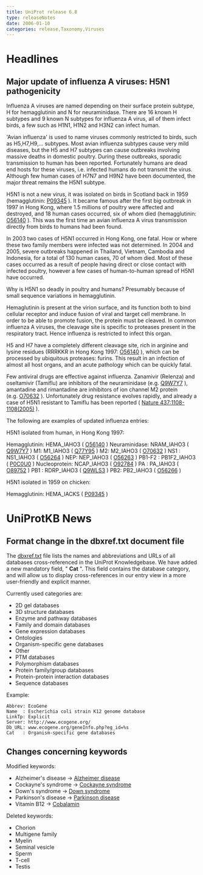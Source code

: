 ```yaml
---
title: UniProt release 6.8
type: releaseNotes
date: 2006-01-10
categories: release,Taxonomy,Viruses
---
```


# Headlines

## Major update of influenza A viruses: H5N1 pathogenicity

Influenza A viruses are named depending on their surface protein subtype, H for hemagglutinin and N for neuraminidase. There are 16 known H subtypes and 9 known N subtypes for influenza A virus, all of them infect birds, a few such as H1N1, H1N2 and H3N2 can infect human.

'Avian influenza' is used to name viruses commonly restricted to birds, such as H5,H7,H9,... subtypes. Most avian influenza subtypes cause very mild diseases, but the H5 and H7 subtypes can cause outbreaks involving massive deaths in domestic poultry. During these outbreaks, sporadic transmission to human has been reported. Fortunately humans are dead end hosts for these viruses, i.e. infected humans do not transmit the virus. Although few human cases of H7N7 and H9N2 have been documented, the major threat remains the H5N1 subtype.

H5N1 is not a new virus, it was isolated on birds in Scotland back in 1959 (hemagglutinin: [P09345](http://www.uniprot.org/uniprot/P09345) ). It became famous after the first big outbreak in 1997 in Hong Kong, where 1.5 millions of poultry were affected and destroyed, and 18 human cases occurred, six of whom died (hemagglutinin: [O56140](http://www.uniprot.org/uniprot/O56140) ). This was the first time an avian influenza A virus transmission directly from birds to humans had been found.

In 2003 two cases of H5N1 occurred in Hong Kong, one fatal. How or where these two family members were infected was not determined. In 2004 and 2005, severe outbreaks happened in Thailand, Vietnam, Cambodia and Indonesia, for a total of 130 human cases, 70 of whom died. Most of these cases occurred as a result of people having direct or close contact with infected poultry, however a few cases of human-to-human spread of H5N1 have occurred.

Why is H5N1 so deadly in poultry and humans? Presumably because of small sequence variations in hemagglutinin.

Hemaglutinin is present at the virion surface, and its function both to bind cellular receptor and induce fusion of viral and target cell membrane. In order to be able to promote fusion, the protein must be cleaved. In common influenza A viruses, the cleavage site is specific to proteases present in the respiratory tract. Hence influenza is restricted to infect this organ.

H5 and H7 have a completely different cleavage site, rich in arginine and lysine residues (RRRKKR in Hong Kong 1997: [O56140](http://www.uniprot.org/uniprot/O56140) ), which can be processed by ubiquitous proteases: furins. This result in an infection of almost all host organs, and an acute pathology which can be quickly fatal.

Few antiviral drugs are effective against influenza. Zanamivir (Relenza) and oseltamivir (Tamiflu) are inhibitors of the neuraminidase (e.g. [Q9W7Y7](http://www.uniprot.org/uniprot/Q9W7Y7) ), amantadine and rimantadine are inhibitors of ion channel M2 protein (e.g. [O70632](http://www.uniprot.org/uniprot/O70632) ). Unfortunately drug resistance evolves rapidly, and already a case of H5N1 resistant to Tamiflu has been reported ( [Nature 437:1108-1108(2005)](http://view.ncbi.nlm.nih.gov/pubmed/16228009) ).

The following are examples of updated influenza entries:

H5N1 isolated from human, in Hong Kong 1997:

Hemagglutinin: HEMA\_IAHO3 ( [O56140](http://www.uniprot.org/uniprot/O56140) ) Neuraminidase: NRAM\_IAHO3 ( [Q9W7Y7](http://www.uniprot.org/uniprot/Q9W7Y7) ) M1: M1\_IAHO3 ( [Q77Y95](http://www.uniprot.org/uniprot/Q77Y95) ) M2: M2\_IAHO3 ( [O70632](http://www.uniprot.org/uniprot/O70632) ) NS1 : NS1\_IAHO3 ( [O56264](http://www.uniprot.org/uniprot/O56264) ) NEP: NEP\_IAHO3 ( [O56263](http://www.uniprot.org/uniprot/O56263) ) PB1-F2 : PB1F2\_IAHO3 ( [P0C0U0](http://www.uniprot.org/uniprot/P0C0U0) ) Nucleoprotein: NCAP\_IAHO3 ( [O92784](http://www.uniprot.org/uniprot/O92784) ) PA : PA\_IAHO3 ( [O89752](http://www.uniprot.org/uniprot/O89752) ) PB1 : RDRP\_IAHO3 ( [Q9WLS3](http://www.uniprot.org/uniprot/Q9WLS3) ) PB2: PB2\_IAHO3 ( [O56266](http://www.uniprot.org/uniprot/O56266) )

H5N1 isolated in 1959 on chicken:

Hemagglutinin: HEMA\_IACKS ( [P09345](http://www.uniprot.org/uniprot/P09345) )

  
  

# UniProtKB News

## Format change in the dbxref.txt document file

The [dbxref.txt](https://ftp.uniprot.org/pub/databases/uniprot/current_release/knowledgebase/complete/docs/dbxref) file lists the names and abbreviations and URLs of all databases cross-referenced in the UniProt Knowledgebase. We have added a new mandatory field, " **Cat** ". This field contains the database category, and will allow us to display cross-references in our entry view in a more user-friendly and explicit manner.

Currently used categories are:

-   2D gel databases
-   3D structure databases
-   Enzyme and pathway databases
-   Family and domain databases
-   Gene expression databases
-   Ontologies
-   Organism-specific gene databases
-   Other
-   PTM databases
-   Polymorphism databases
-   Protein family/group databases
-   Protein-protein interaction databases
-   Sequence databases

Example:

    Abbrev: EcoGene
    Name  : Escherichia coli strain K12 genome database
    LinkTp: Explicit
    Server: http://www.ecogene.org/
    Db_URL: www.ecogene.org/geneInfo.php?eg_id=%s
    Cat   : Organism-specific gene databases

## Changes concerning keywords

Modified keywords:

-   Alzheimer's disease -&gt; [Alzheimer disease](http://www.uniprot.org/keywords/KW-0026)
-   Cockayne's syndrome -&gt; [Cockayne syndrome](http://www.uniprot.org/keywords/KW-0172)
-   Down's syndrome -&gt; [Down syndrome](http://www.uniprot.org/keywords/KW-0241)
-   Parkinson's disease -&gt; [Parkinson disease](http://www.uniprot.org/keywords/KW-0907)
-   Vitamin B12 -&gt; [Cobalamin](http://www.uniprot.org/keywords/KW-0846)

Deleted keywords:

-   Chorion
-   Multigene family
-   Myelin
-   Seminal vesicle
-   Sperm
-   T-cell
-   Testis

